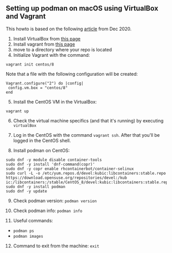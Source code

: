 ## Setting up podman on macOS using VirtualBox and Vagrant

This howto is based on the following [article](https://medium.com/faun/avengers-of-container-world-episode-1-podman-hands-on-f81d8ee93b57) from Dec 2020.

1. Install VirtualBox from [this page](https://www.virtualbox.org/wiki/Downloads)
2. Install vagrant from [this page](https://www.vagrantup.com/docs/installation)
3. move to a directory where your repo is located
4. Initialize Vagrant with the command:
```
vagrant init centos/8
```

Note that a file with the following configuration will be created:
```
Vagrant.configure("2") do |config|
 config.vm.box = "centos/8"
end
```

5. Install the CentOS VM in the VirtualBox:
```
vagrant up
```
6. Check the virtual machine specifics (and that it's running) by executing `virtualBox`

7. Log in the CentOS with the command `vagrant ssh`. After that you'll be logged in the CentOS shell.

8. Install podman on CentOS:
```
sudo dnf -y module disable container-tools
sudo dnf -y install 'dnf-command(copr)'
sudo dnf -y copr enable rhcontainerbot/container-selinux
sudo curl -L -o /etc/yum.repos.d/devel:kubic:libcontainers:stable.repo https://download.opensuse.org/repositories/devel:/kub ic:/libcontainers:/stable/CentOS_8/devel:kubic:libcontainers:stable.repo
sudo dnf -y install podman
sudo dnf -y update
```

9. Check podman version: `podman version`

10. Check podman info: `podman info`

11. Useful commands:
  - `podman ps`
  - `podman images`

12. Command to exit from the machine: `exit`
